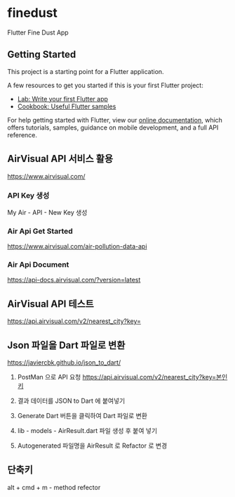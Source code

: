 # finedust

Flutter Fine Dust App

## Getting Started

This project is a starting point for a Flutter application.

A few resources to get you started if this is your first Flutter project:

- [Lab: Write your first Flutter app](https://flutter.dev/docs/get-started/codelab)
- [Cookbook: Useful Flutter samples](https://flutter.dev/docs/cookbook)

For help getting started with Flutter, view our 
[online documentation](https://flutter.dev/docs), which offers tutorials, 
samples, guidance on mobile development, and a full API reference.

## AirVisual API 서비스 활용
https://www.airvisual.com/

### API Key 생성
My Air - API - New Key 생성

### Air Api Get Started
https://www.airvisual.com/air-pollution-data-api 

### Air Api Document
https://api-docs.airvisual.com/?version=latest

## AirVisual API 테스트
https://api.airvisual.com/v2/nearest_city?key=

## Json 파일을 Dart 파일로 변환
https://javiercbk.github.io/json_to_dart/

1. PostMan 으로 API 요청
https://api.airvisual.com/v2/nearest_city?key=본인키

2. 결과 데이터를 JSON to Dart 에 붙여넣기

3. Generate Dart 버튼을 클릭하여 Dart 파일로 변환

4. lib - models - AirResult.dart 파일 생성 후 붙여 넣기

5. Autogenerated 파일명을 AirResult 로 Refactor 로 변경

## 단축키
alt + cmd + m - method refector